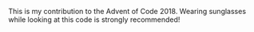 This is my contribution to the Advent of Code 2018. Wearing sunglasses while looking at this code is strongly recommended!
